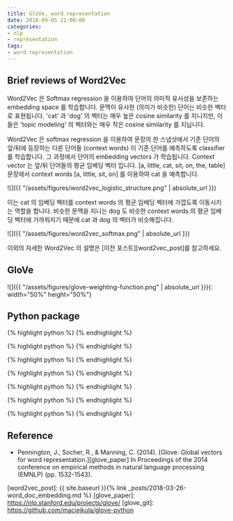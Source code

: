 ```yaml
---
title: GloVe, word representation
date: 2018-09-05 21:00:00
categories:
- nlp
- representation
tags:
- word representation
---
```


## Brief reviews of Word2Vec

Word2Vec 은 Softmax regression 을 이용하여 단어의 의미적 유사성을 보존하는 embedding space 를 학습합니다.
문맥이 유사한 (의미가 비슷한) 단어는 비슷한 벡터로 표현됩니다.
'cat' 과 'dog' 의 벡터는 매우 높은 cosine similarity 를 지니지만, 이들은 'topic modeling' 의 벡터와는 매우 작은 cosine similarity 를 지닙니다.

Word2Vec 은 softmax regression 을 이용하여 문장의 한 스냅샷에서 기준 단어의 앞/뒤에 등장하는 다른 단어들 (context words) 이 기준 단어를 예측하도록 classifier 를 학습합니다.
그 과정에서 단어의 embedding vectors 가 학습됩니다.
Context vector 는 앞/뒤 단어들의 평균 임베딩 벡터 입니다.
[a, little, cat, sit, on, the, table] 문장에서 context words [a, little, sit, on] 를 이용하여 cat 을 예측합니다.

![]({{ "/assets/figures/word2vec_logistic_structure.png" | absolute_url }})

이는 cat 의 임베딩 벡터를 context words 의 평균 임베딩 벡터에 가깝도록 이동시키는 역할을 합니다. 비슷한 문맥을 지니는 dog 도 비슷한 context words 의 평균 임베딩 벡터에 가까워지기 때문에 cat 과 dog 의 벡터가 비슷해집니다. 

![]({{ "/assets/figures/word2vec_softmax.png" | absolute_url }})



이외의 자세한 Word2Vec 의 설명은 [이전 포스트][word2vec_post]를 참고하세요. 

## GloVe

![]({{ "/assets/figures/glove-weighting-function.png" | absolute_url }}){: width="50%" height="50%"}


## Python package

{% highlight python %}
{% endhighlight %}


{% highlight python %}
{% endhighlight %}


{% highlight python %}
{% endhighlight %}


{% highlight python %}
{% endhighlight %}


{% highlight python %}
{% endhighlight %}

{% highlight python %}
{% endhighlight %}

{% highlight python %}
{% endhighlight %}

## Reference

- Pennington, J., Socher, R., & Manning, C. (2014). [Glove: Global vectors for word representation.][glove_paper] In Proceedings of the 2014 conference on empirical methods in natural language processing (EMNLP) (pp. 1532-1543).


[word2vec_post]: {{ site.baseurl }}{% link _posts/2018-03-26-word_doc_embedding.md %}
[glove_paper]: https://nlp.stanford.edu/projects/glove/
[glove_git]: https://github.com/maciejkula/glove-python